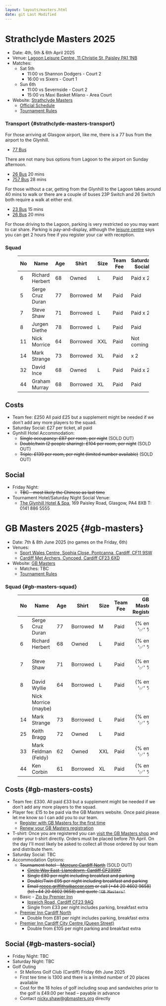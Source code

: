 ```yaml
---
layout: layouts/masters.html
date: git Last Modified
---
```

# Strathclyde Masters 2025

* Date: 4th, 5th & 6th April 2025
* Venue: [Lagoon Leisure Centre, 11 Christie St, Paisley PA1 1NB](https://maps.app.goo.gl/fEurPCja5Ng6CEDH9)
* Matches:
  * Sat 5th
    * 11:00 vs Shannon Dodgers - Court 2
    * 16:00 vs Sixers - Court 1
  * Sun 6th
    * 11:00 vs Severnside - Court 2
    * 15:00 vs Maxi Basket Milano - Area Court
* Website: [Strathclyde Masters](https://www.strathclydemasters.com)
  * [Official Schedule](/masters/Masters%20Fixtures%202025%20V2.pdf)
  * [Tournament Rules](/masters/Tournament%20Rules%202025.pdf)

### Transport {#strathclyde-masters-transport}

For those arriving at Glasgow airport, like me, there is a 77 bus from the airport to the Glynhill.

* [77 Bus](https://www.firstbus.co.uk/greater-glasgow/plan-journey/timetables?search=77)

There are not many bus options from Lagoon to the airport on Sunday afternoon.

* [26 Bus](https://www.mcgillsbuses.co.uk/services/McG/26) 20 mins
* [757 Bus](https://www.mcgillsbuses.co.uk/services/McG/757) 28 mins

For those without a car, getting from the Glynhill to the Lagoon takes around 40 mins to walk or there are a couple of buses 23P Switch and 26 Switch both require a walk at either end.

* [23 Bus](https://www.mcgillsbuses.co.uk/services/McG/23) 15 mins
* [26 Bus](https://www.mcgillsbuses.co.uk/services/McG/26) 20 mins

For those driving to the Lagoon, parking is very restricted so you may want to car share. Parking is pay-and-display, although the [leisure centre](https://www.oneren.org/venues/leisure-venues/lagoon-leisure-centre/) says you can get 2 hours free if you register your car with reception.

### Squad

<figure>

| No  | Name | Age | Shirt | Size | Team<br>Fee | Saturday<br>Social |
| --- | --- | --- | --- | --- | --- | --- |
| 6   | Richard Herbert | 68  | Owned | L   | Paid | Paid x 2 |
| 5   | Serge Cruz Duran | 77  | Borrowed | M   | Paid | Paid |
| 7   | Steve Shaw | 71  | Borrowed | L   | Paid | Paid x 2 |
| 8   | Jurgen Diethe | 78  | Borrowed | L   | Paid | Paid |
| 11  | Nick Morrice | 64  | Borrowed | XXL | Paid | Not coming |
| 14  | Mark Strange | 73  | Borrowed | XL  | Paid |  x 2  | Paid |
| 32  | David Ince | 68  | Owned | L   | Paid | Paid x 2 |
| 44  | Graham Murray | 68  | Borrowed | XL  | Paid | Paid |

</figure>

## Costs

* Team fee: £250 All paid £25 but a supplement might be needed if we don't add any more players to the squad.
* Saturday Social: £27 per ticket, all paid
* Gynhill Hotel Accommodation:
  * ~~Single occupancy: £87 per room, per night~~ (SOLD OUT)
  * ~~Double/twin (2 people sharing): £104 per room, per night~~ (SOLD OUT)
  * ~~Triple: £139 per room, per night (limited number available)~~ (SOLD OUT)

## Social

* Friday Night:
  * ~~TBC - most likely the Chinese as last time~~
* Tournament Hotel/Saturday Night Social Venue:
  * [The Glynhill Hotel & Spa](https://www.glynhill.com), 169 Paisley Road, Glasgow, PA4 8XB T: 0141 886 5555

# GB Masters 2025 {#gb-masters}

* Date: 7th & 8th June 2025 (no games on the Friday, 6th)
* Venues:
  * [Sport Wales Centre, Sophia Close, Pontcanna, Cardiff, CF11 9SW](https://maps.app.goo.gl/ja3EGsePM4VYdg9e7)
  * [Cardiff Met Archers, Cyncoed, Cardiff CF23 6XD](https://maps.app.goo.gl/dP53Q1e6tPU2iMkz9)
* Website: [GB Masters](https://gbmasters.org)
  * Matches: TBC
  * [Tournament Rules](/masters/GB%20Masters%20Rules%202023.pdf)

### Squad {#gb-masters-squad}

<figure>

| No  | Name | Age | Shirt | Size | Team<br>Fee | GB Masters<br>Registered | T-shirt<br>Ordered
| --- | --- | --- | --- | --- | --- | :---: | - |
| 5   | Serge Cruz Duran | 77  | Borrowed | M   | Paid | {% emoji '✅' %} |
| 6   | Richard Herbert | 68  | Owned | L   | Paid | {% emoji '✅' %} | 1 x XL rnd |
| 7   | Steve Shaw | 71  | Borrowed | L   | Paid | {% emoji '✅' %} | 1 x L rnd<br>1 x S v-nk
| 8   | David Wyllie | 64  | Borrowed | L   | Paid | {% emoji '✅' %} | 1 x L rnd
|     | Nick Morrice (maybe) |     |     |     |     |     |
| 14  | Mark Strange | 73  | Borrowed | L   | Paid | {% emoji '✅' %} | 1 x XL rnd
| 25  | Keith Bragg | 72  | Owned | L   | Paid |     |
| 33  | Mark Feldman (Feldy) | 62  | Owned | XXL | Paid | {% emoji '✅' %} | 1 x XL rnd
| 44  | Ken Corbin | 61  | Borrowed | XL  | Paid | {% emoji '✅' %} | 1 x XL rnd

</figure>

## Costs {#gb-masters-costs}

* Team fee: £330. All paid £33 but a supplement might be needed if we don't add any more players to the squad.
* Player fee: £15 to be paid via the GB Masters website. Once paid please let me know so I can add you to our team.
  * [Register with GB Masters for the first time](https://gbmasters.org/register)
  * [Renew your GB Masters registration](https://gbmasters.org/login)
* T-shirt: Once you are registered you can [visit the GB Masters shop](https://gbmasters.org/shop) and order your t-shirt directly. Orders must be placed before 7th April. On the day I'll most likely be asked to collect all those ordered by our team and distribute them.
* Saturday Social: TBC
* Accommodation Options:
  * ~~Tournament hotel - [Mercure Cardiff North](https://all.accor.com/hotel/B539/index.en.shtml)~~ (SOLD OUT)
    * ~~[Circle Way East, Llanedeyrn, Cardiff CF239XF](https://maps.app.goo.gl/bxEHkzqvVAj162C67)~~
    * ~~Single £80 per night including breakfast and parking~~
    * ~~Double/Twin £95 per night including breakfast and parking~~
    * ~~Email [reece.griffiths@accor.com](mailto:reece.griffiths@accor.com) or call \[+44 20 4602 9658\](tel:+44 20 4602 9658) and quote `"GB Masters"`~~
  * Basic - [Zip by Premier Inn](https://www.premierinn.com/gb/en/hotels/wales/glamorgan/cardiff/zip-cardiff.html)
    * [Ipswich Road, Cardiff CF23 9AQ](https://maps.app.goo.gl/uaECMjsB8k6Btuq59)
    * Single from £33 per night includes parking, breakfast extra
  * [Premier Inn Cardiff North](https://www.premierinn.com/gb/en/hotels/wales/glamorgan/cardiff/cardiff-north.html)
    * Double from £81 per night includes parking, breakfast extra
  * [Premier Inn Cardiff City Centre (Queen Street)](https://www.premierinn.com/gb/en/hotels/wales/glamorgan/cardiff/cardiff-city-centre-queen-street.html)
    * Double from £105 per night parking and breakfast extra

## Social {#gb-masters-social}

* Friday Night: TBC
* Saturday Night: TBC
* Golf Outing
  * St Mellons Golf Club (Cardiff) Friday 6th June 2025
  * First tee time is 1300 and there is a limited number of 20 places available
  * Cost for the 18 holes of golf including soup and sandwiches prior to the golf is £49.00 per head – payable in advance
  * Contact <nicky.shaw@gbmasters.org> directly
